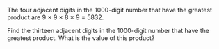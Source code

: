 The four adjacent digits in the 1000-digit number that have the greatest product are 9 × 9 × 8 × 9 = 5832.

Find the thirteen adjacent digits in the 1000-digit number that have the greatest product. What is the value of this product?
